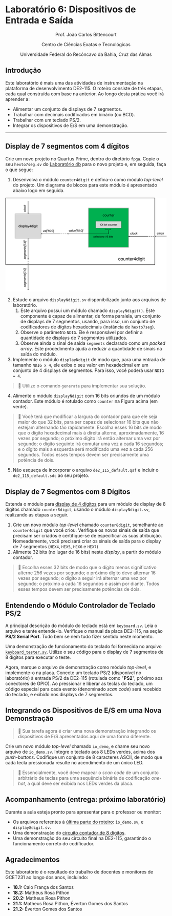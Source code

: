 # Laboratório 6: Dispositivos de Entrada e Saída

<p align="center">
Prof. João Carlos Bittencourt
</p>
<p align="center">
Centro de Ciências Exatas e Tecnológicas
</p>
<p align="center">
Universidade Federal do Recôncavo da Bahia, Cruz das Almas
</p>

## Introdução

Este laboratório é mais uma das atividades de instrumentação na plataforma de desenvolvimento DE2-115. O roteiro consiste de três etapas, cada qual construída com base na anterior. Ao longo desta prática você irá aprender a:

- Alimentar um conjunto de displays de 7 segmentos.
- Trabalhar com decimais codificados em binário (ou BCD).
- Trabalhar com um teclado PS/2.
- Integrar os dispositivos de E/S em uma demonstração.

---

## Display de 7 segmentos com 4 dígitos

Crie um novo projeto no Quartus Prime, dentro do diretório `fpga`. Copie o seu `hexto7seg.sv` do [Laboratório 4b](../../lab4/spec/spec-part-b.md) para o novo projeto e, em seguida, faça o que segue:

1. Desenvolva o módulo `counter4digit` e defina-o como módulo _top-level_ do projeto. Um diagrama de blocos para este módulo é apresentado abaixo logo em seguida.

![Diagrama de blocos do counter4digit.](./img/counter4digit.png)

2. Estude o arquivo `displayNdigit.sv` disponibilizado junto aos arquivos de laboratório.
   1. Este arquivo possui um módulo chamado `displayNdigit()`. Este componente é capaz de alimentar, de forma paralela, um conjunto de displays de 7 segmentos, usando, para isso, um conjunto de codificadores de dígitos hexadecimais (instância de `hexto7seg`).
   2. Observe o parâmetro `NDIG`. Ele é responsável por definir a quantidade de displays de 7 segmentos utilizados.
   3. Observe ainda o sinal de saída `segments` declarado como um _packed array_. Este procedimento ajuda a reduzir a quantidade de sinais na saída do módulo.
3. Implemente o módulo `displayNdigit` de modo que, para uma entrada de tamanho `NDIG x 4`, ele exiba o seu valor em hexadecimal em um conjunto de 4 displays de segmentos. Para isso, você poderá usar `NDIG = 4`.

> 🎯 Utilize o comando `generate` para implementar sua solução.

4. Alimente o módulo `displayNdigit` com 16 bits oriundos de um módulo contador. Este módulo é rotulado como `counter` na Figura acima (em verde).

> 💁 Você terá que modificar a largura do contador para que ele seja maior do que 32 bits, para ser capaz de selecionar 16 bits que não estejam alternando tão rapidamente. Escolha esses 16 bits de modo que o dígito hexadecimal mais à direita alterne, aproximadamente, 16 vezes por segundo; o próximo dígito irá então alternar uma vez por segundo; o digito seguinte irá comutar uma vez a cada 16 segundos; e o dígito mais a esquerda será modificado uma vez a cada 256 segundos. Todos esses tempos devem ser precisamente uma potência de dois.

5. Não esqueça de incorporar o arquivo `de2_115_default.qsf` e incluir o `de2_115_default.sdc` ao seu projeto.

## Display de 7 Segmentos com 8 Dígitos

Estenda o módulo para [display de 4 dígitos](#display-de-7-segmentos-com-4-dígitos) para um módulo de display de 8 dígitos chamado `counter8digit`, usando o módulo `displayNdigit.sv`, realizando as etapas a seguir.

1. Crie um novo módulo _top-level_ chamado `counter8digit`, semelhante ao `counter4digit` que você criou. Verifique os novos sinais de saída que precisam ser criados e certifique-se de especificar as suas atribuição. Nomeadamente, você precisará criar os sinais de saída para o display de 7 segmentos (`HEX4`, `HEX5`, `HEX6` e `HEX7`)
2. Alimente 32 bits (no lugar de 16 bits) neste _display_, a partir do módulo contador.

> 💁 Escolha esses 32 bits de modo que o dígito menos significativo alterne 256 vezes por segundo; o próximo dígito deve alternar 16 vezes por segundo; o dígito a seguir irá alternar uma vez por segundo; o próximo a cada 16 segundos e assim por diante. Todos esses tempos devem ser precisamente potências de dois.

## Entendendo o Módulo Controlador de Teclado PS/2

A principal descrição do módulo do teclado está em `keyboard.sv`. Leia o arquivo e tente entende-lo. Verifique o manual da placa DE2-115, na seção **PS/2 Serial Port**. Tudo bem se nem tudo fizer sentido neste momento.

Uma demonstração de funcionamento do teclado foi fornecida no arquivo [`keyboard_tester.sv`](../src/keyboard_tester.sv). Utilize o seu código para o display de 7 segmentos de 8 dígitos para executar o teste.

Agora, marque o arquivo de demonstração como módulo _top-level_, e implemente-o na placa. Conecte um teclado PS/2 (disponível no laboratório) à entrada PS/2 da DE2-115 (rotulada como "**PS2**", próximo aos conectores de GPIO). Ao pressionar e liberar as teclas do teclado, um código especial para cada evento (denominado _scan code_) será recebido do teclado, e exibido nos displays de 7 segmentos.

## Integrando os Dispositivos de E/S em uma Nova Demonstração

> 💁 Sua tarefa agora é criar uma nova demonstração integrando os dispositivos de E/S apresentados aqui de uma forma diferente.

Crie um novo módulo _top-level_ chamado `io_demo`, e chame seu novo arquivo de `io_demo.sv`. Integre o teclado aos 8 LEDs verdes, acima dos _push-buttons_. Codifique um conjunto de 8 caracteres ASCII, de modo que cada tecla pressionada resulte no acendimento de um único LED.

> 💁 Essencialmente, você deve mapear o _scan code_ de um conjunto arbitrário de teclas para uma sequência binária de codificação _one-hot_, a qual deve ser exibida nos LEDs verdes da placa.

## Acompanhamento (entrega: próximo laboratório)

Durante a aula esteja pronto para apresentar para o professor ou monitor:

- Os arquivos referentes à [última parte do roteiro](#integrando-os-dispositivos-de-es-em-uma-nova-demonstração): `io_demo.sv`, e `display8digit.sv`.
- Uma demonstração do [circuito contador de 8 dígitos](#display-de-7-segmentos-com-8-dígitos).
- Uma demonstração do seu circuito final na DE2-115, garantindo o funcionamento correto do codificador.

## Agradecimentos

Este laboratório é o resultado do trabalho de docentes e monitores de GCET231 ao longo dos anos, incluindo:

- **18.1:** Caio França dos Santos
- **18.2:** Matheus Rosa Pithon
- **20.2:** Matheus Rosa Pithon
- **21.1:** Matheus Rosa Pithon, Éverton Gomes dos Santos
- **21.2:** Éverton Gomes dos Santos
